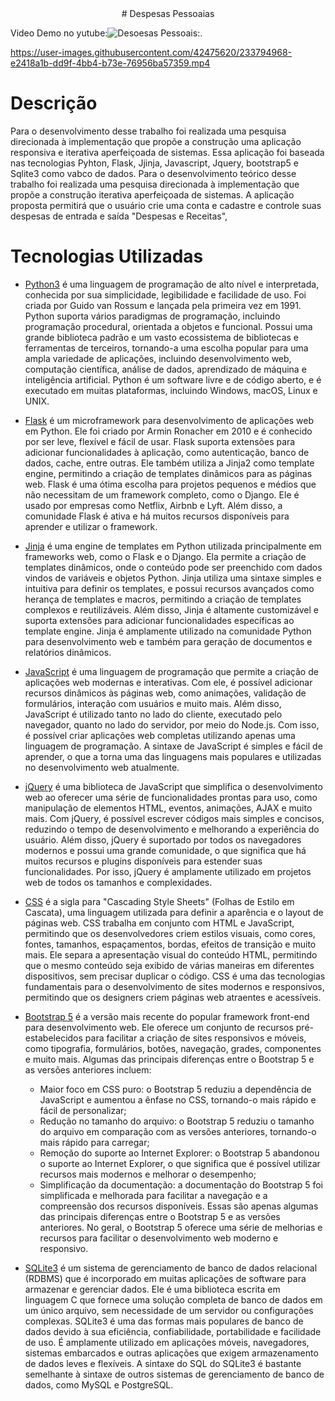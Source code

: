 <center>
# Despesas Pessoaias
</center>



 Video Demo no yutube:![ Desoesas Pessoais:](https://www.youtube.com/watch?v=LeIYKaxELHQ").

<https://user-images.githubusercontent.com/42475620/233794968-e2418a1b-dd9f-4bb4-b73e-76956ba57359.mp4>



# Descrição
Para o desenvolvimento desse trabalho foi realizada uma pesquisa direcionada à implementação que propõe a construção uma aplicação responsiva e iterativa aperfeiçoada de sistemas.
Essa aplicação foi baseada nas tecnologias Pyhton, Flask, Jjinja, Javascript, Jquery, bootstrap5 e Sqlite3  como vabco de dados.
Para o desenvolvimento teórico desse trabalho foi realizada uma pesquisa direcionada à implementação que propõe a construção iterativa aperfeiçoada de sistemas.
A aplicação proposta permitirá que o usuário crie uma conta e cadastre e controle  suas despesas de entrada e saída "Despesas e Receitas",

# Tecnologias Utilizadas
* [Python3](#Python-3)
é uma linguagem de programação de alto nível e interpretada, conhecida por sua simplicidade, 
legibilidade e facilidade de uso. Foi criada por Guido van Rossum e lançada pela primeira vez em 1991. Python suporta vários paradigmas de programação, incluindo programação procedural, orientada a objetos e funcional. Possui uma grande biblioteca padrão e um vasto ecossistema de bibliotecas e ferramentas de terceiros, tornando-a uma escolha popular para uma ampla variedade de aplicações, incluindo desenvolvimento web, computação científica, análise de dados, aprendizado de máquina e inteligência artificial. Python é um software livre e de código aberto, e é executado em muitas plataformas, incluindo Windows, macOS, Linux e UNIX.

* [Flask](#Flask)
é um microframework para desenvolvimento de aplicações web em Python. Ele foi criado por Armin Ronacher em 2010 e é conhecido por ser leve, flexível e fácil de usar. Flask suporta extensões para adicionar funcionalidades à aplicação, como autenticação, banco de dados, cache, entre outras. Ele também utiliza a Jinja2 como template engine, permitindo a criação de templates dinâmicos para as páginas web. Flask é uma ótima escolha para projetos pequenos e médios que não necessitam de um framework completo, como o Django. Ele é usado por empresas como Netflix, Airbnb e Lyft. Além disso, a comunidade Flask é ativa e há muitos recursos disponíveis para aprender e utilizar o framework.

* [Jinja](#Jinja)
é uma engine de templates em Python utilizada principalmente em frameworks web, como o Flask e o Django. Ela permite a criação de templates dinâmicos, onde o conteúdo pode ser preenchido com dados vindos de variáveis e objetos Python. Jinja utiliza uma sintaxe simples e intuitiva para definir os templates, e possui recursos avançados como herança de templates e macros, permitindo a criação de templates complexos e reutilizáveis. Além disso, Jinja é altamente customizável e suporta extensões para adicionar funcionalidades específicas ao template engine. Jinja é amplamente utilizado na comunidade Python para desenvolvimento web e também para geração de documentos e relatórios dinâmicos.

* [JavaScript](#JavaScript)
é uma linguagem de programação que permite a criação de aplicações web modernas e interativas. Com ele, é possível adicionar recursos dinâmicos às páginas web, como animações, validação de formulários, interação com usuários e muito mais. Além disso, JavaScript é utilizado tanto no lado do cliente, executado pelo navegador, quanto no lado do servidor, por meio do Node.js. Com isso, é possível criar aplicações web completas utilizando apenas uma linguagem de programação. A sintaxe de JavaScript é simples e fácil de aprender, o que a torna uma das linguagens mais populares e utilizadas no desenvolvimento web atualmente.

* [jQuery](#jQuery)
é uma biblioteca de JavaScript que simplifica o desenvolvimento web ao oferecer uma série de funcionalidades prontas para uso, como manipulação de elementos HTML, eventos, animações, AJAX e muito mais. Com jQuery, é possível escrever códigos mais simples e concisos, reduzindo o tempo de desenvolvimento e melhorando a experiência do usuário. Além disso, jQuery é suportado por todos os navegadores modernos e possui uma grande comunidade, o que significa que há muitos recursos e plugins disponíveis para estender suas funcionalidades. Por isso, jQuery é amplamente utilizado em projetos 
web de todos os tamanhos e complexidades.


* [CSS](#CSS)
é a sigla para "Cascading Style Sheets" (Folhas de Estilo em Cascata), uma linguagem utilizada para definir a aparência e o layout de páginas web. CSS trabalha em conjunto com HTML e JavaScript, permitindo que os desenvolvedores criem estilos visuais, como cores, fontes, tamanhos, espaçamentos, bordas, efeitos de transição e muito mais. Ele separa a apresentação visual do conteúdo HTML, permitindo que o mesmo conteúdo seja exibido de várias maneiras em diferentes dispositivos, sem precisar duplicar o código. CSS é uma das tecnologias fundamentais para o desenvolvimento de sites modernos e responsivos, permitindo que os designers criem páginas web atraentes e acessíveis.


* [Bootstrap 5](#Bootstrap-5)
é a versão mais recente do popular framework front-end para desenvolvimento web. Ele oferece um conjunto de recursos pré-estabelecidos para facilitar a criação de sites responsivos e móveis, como tipografia, formulários, botões, navegação, grades, componentes e muito mais. Algumas das principais diferenças entre o Bootstrap 5 e as versões anteriores incluem:
    * Maior foco em CSS puro: o Bootstrap 5 reduziu a dependência de JavaScript e aumentou a ênfase no CSS, tornando-o mais rápido e fácil de personalizar;
    * Redução no tamanho do arquivo: o Bootstrap 5 reduziu o tamanho do arquivo em comparação com as versões anteriores, tornando-o mais rápido para carregar;
    * Remoção do suporte ao Internet Explorer: o Bootstrap 5 abandonou o suporte ao Internet Explorer, o que significa que é possível utilizar recursos mais modernos e melhorar o desempenho;
    * Simplificação da documentação: a documentação do Bootstrap 5 foi simplificada e melhorada para facilitar a navegação e a compreensão dos recursos disponíveis.
Essas são apenas algumas das principais diferenças entre o Bootstrap 5 e as versões anteriores. No geral, o Bootstrap 5 oferece uma série de melhorias e recursos para facilitar o desenvolvimento web moderno e responsivo.

* [SQLite3](#SQLite3) 
é um sistema de gerenciamento de banco de dados relacional (RDBMS) que é incorporado em 
muitas aplicações de software para armazenar e gerenciar dados. Ele é uma biblioteca escrita em linguagem C que fornece uma solução completa de banco de dados em um único arquivo, sem necessidade de um servidor ou configurações complexas. SQLite3 é uma das formas mais populares de banco de dados devido à sua eficiência, confiabilidade, portabilidade e facilidade de uso. É amplamente utilizado em aplicações móveis, navegadores, sistemas embarcados e outras aplicações que exigem armazenamento de dados leves e flexíveis. A sintaxe do SQL do SQLite3 é bastante semelhante à sintaxe de outros sistemas de gerenciamento de banco de dados, como MySQL e PostgreSQL.
